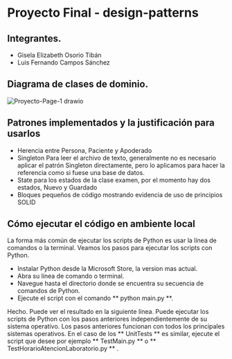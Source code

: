 # Proyecto Final - design-patterns

## Integrantes.
+ Gisela Elizabeth Osorio Tibán
+ Luis Fernando Campos Sánchez

## Diagrama de clases de dominio.
![Proyecto-Page-1 drawio](https://github.com/GissOsorio/proyecto-design-patterns/assets/17515471/f4edac7a-e047-4fa5-8a11-28646880b0a3)

## Patrones implementados y la justificación para usarlos 
+ Herencia entre Persona, Paciente y Apoderado
+ Singleton Para leer el archivo de texto, generalmente no es necesario aplicar el patrón Singleton directamente, pero lo aplicamos para hacer la referencia como si fuese una base de datos.
+ State para los estados de la clase examen, por el momento hay dos estados, Nuevo y Guardado
+ Bloques pequeños de código mostrando evidencia de uso de principios SOLID

## Cómo ejecutar el código en ambiente local
La forma más común de ejecutar los scripts de Python es usar la línea de comandos o la terminal. Veamos los pasos para ejecutar los scripts con Python.

+ Instalar Python desde la Microsoft Store, la version mas actual.
+ Abra su línea de comando o terminal.
+ Navegue hasta el directorio donde se encuentra su secuencia de comandos de Python.
+ Ejecute el script con el comando **  python main.py **.

Hecho. Puede ver el resultado en la siguiente línea.
Puede ejecutar los scripts de Python con los pasos anteriores independientemente de su sistema operativo. Los pasos anteriores funcionan con todos los principales sistemas operativos.
En el caso de los ** UnitTests **  es similar, ejecute el script que desee por ejemplo ** TestMain.py **  o ** TestHorarioAtencionLaboratorio.py ** .